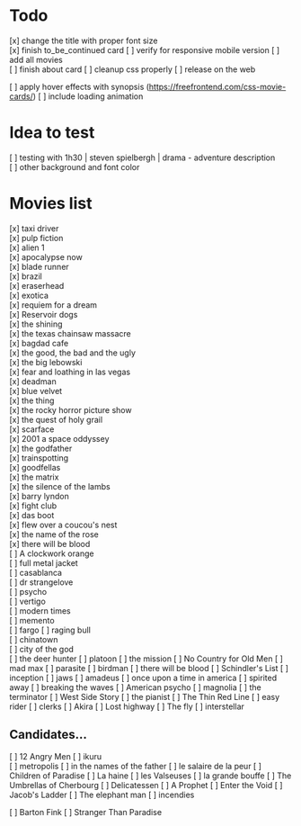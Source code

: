 # Todo
[x] change the title with proper font size   
[x] finish to_be_continued card 
[ ] verify for responsive mobile version 
[ ] add all movies   
[ ] finish about card 
[ ] cleanup css properly
[ ] release on the web 

[ ] apply hover effects with synopsis  (https://freefrontend.com/css-movie-cards/)
[ ] include loading animation   

# Idea to test
[ ] testing with 1h30 | steven spielbergh | drama - adventure  description   
[ ] other background and font color  

# Movies list 

[x] taxi driver   
[x] pulp fiction  
[x] alien 1  
[x] apocalypse now   
[x] blade runner   
[x] brazil  
[x] eraserhead  
[x] exotica   
[x] requiem for a dream   
[x] Reservoir dogs  
[x] the shining   
[x] the texas chainsaw massacre  
[x] bagdad cafe   
[x] the good, the bad and the ugly   
[x] the big lebowski   
[x] fear and loathing in las vegas   
[x] deadman   
[x] blue velvet  
[x] the thing   
[x] the rocky horror picture show   
[x] the quest of holy grail   
[x] scarface   
[x] 2001 a space oddyssey   
[x] the godfather   
[x] trainspotting   
[x] goodfellas  
[x] the matrix   
[x] the silence of the lambs   
[x] barry lyndon   
[x] fight club   
[x] das boot   
[x] flew over a coucou's nest  
[x] the name of the rose   
[x] there will be blood   
[ ] A clockwork orange   
[ ] full metal jacket   
[ ] casablanca   
[ ] dr strangelove   
[ ] psycho   
[ ] vertigo   
[ ] modern times   
[ ] memento   
[ ] fargo
[ ] raging bull   
[ ] chinatown   
[ ] city of the god   
[ ] the deer hunter
[ ] platoon
[ ] the mission
[ ] No Country for Old Men
[ ] mad max
[ ] parasite 
[ ] birdman
[ ] there will be blood
[ ] Schindler's List
[ ] inception
[ ] jaws
[ ] amadeus 
[ ] once upon a time in america 
[ ] spirited away
[ ] breaking the waves 
[ ] American psycho 
[ ] magnolia 
[ ] the terminator
[ ] West Side Story
[ ] the pianist 
[ ] The Thin Red Line
[ ] easy rider
[ ] clerks 
[ ] Akira 
[ ] Lost highway 
[ ] The fly
[ ] interstellar 
 
## Candidates...
[ ] 12 Angry Men
[ ] ikuru  
[ ] metropolis 
[ ] in the names of the father 
[ ] le salaire de la peur 
[ ] Children of Paradise
[ ] La haine 
[ ] les Valseuses 
[ ] la grande bouffe
[ ] The Umbrellas of Cherbourg
[ ] Delicatessen
[ ] A Prophet
[ ] Enter the Void
[ ] Jacob's Ladder
[ ] The elephant man 
[ ] incendies 

[ ] Barton Fink
[ ] Stranger Than Paradise


